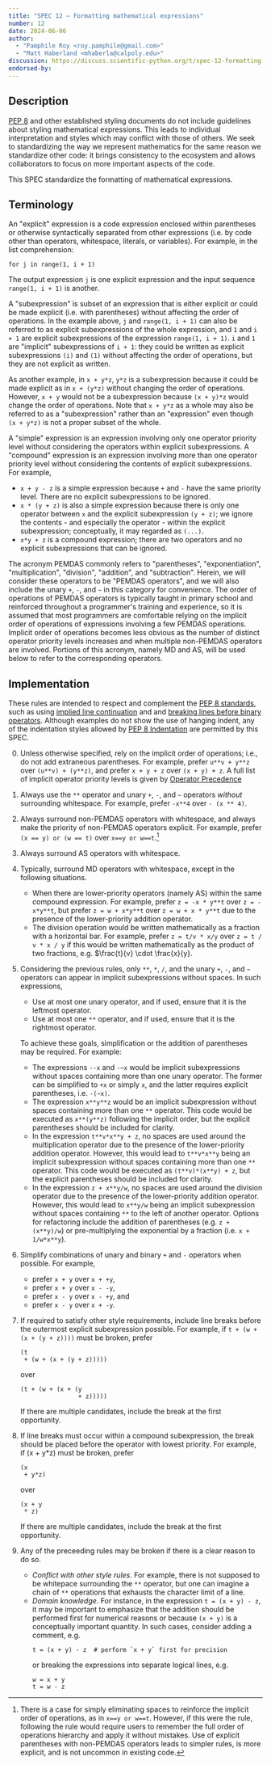 ```yaml
---
title: "SPEC 12 — Formatting mathematical expressions"
number: 12
date: 2024-06-06
author:
  - "Pamphile Roy <roy.pamphile@gmail.com>"
  - "Matt Haberland <mhaberla@calpoly.edu>"
discussion: https://discuss.scientific-python.org/t/spec-12-formatting-mathematical-expressions
endorsed-by:
---
```


## Description

[PEP 8](https://peps.python.org/pep-0008)
and other established styling documents do not include guidelines about
styling mathematical expressions. This leads to individual interpretation and
styles which may conflict with those of others. We seek to standardizing the
way we represent mathematics for the same reason we standardize other code:
it brings consistency to the ecosystem and allows collaborators to focus on
more important aspects of the code.

This SPEC standardize the formatting of mathematical expressions.

## Terminology

An "explicit" expression is a code expression enclosed within parentheses or
otherwise syntactically separated from other expressions (i.e. by code other
than operators, whitespace, literals, or variables). For example, in the list
comprehension:
```python3
for j in range(1, i + 1)
```
The output expression `j` is one explicit expression and the input sequence
`range(1, i + 1)` is another. 

A "subexpression" is subset of an expression that is either explicit or could
be made explicit (i.e. with parentheses) without affecting the order of
operations. In the example above, `j` and `range(1, i + 1)` can also be
referred to as explicit subexpressions of  the whole expression, and `1` and
`i + 1` are explicit subexpressions of the expression `range(1, i + 1)`. `i` and
`1` are "implicit" subexpressions of `i + 1`: they could be written as explicit
subexpressions `(i)` and `(1)` without affecting the order  of operations, but they
are not explicit as written.

As another example, in `x + y*z`, `y*z` is a subexpression because it could be made
explicit as in `x + (y*z)` without changing the order of operations. However, `x + y`
would not be a subexpression because `(x + y)*z` would change the order of operations.
Note that `x + y*z` as a whole may also be referred to as a "subexpression" rather than
an "expression" even though `(x + y*z)` is not a proper subset of the whole.

A "simple" expression is an expression involving only one operator priority level
without considering the operators within explicit subexpressions.
A "compound" expression is an expression involving more than one operator
priority level without considering the contents of explicit subexpressions.
For example, 
- `x + y - z` is a simple expression because `+` and `-` have the
same priority level. There are no explicit subexpressions to be ignored.
- `x * (y + z)` is also a simple expression because there is only one operator
between `x` and the explicit subexpression `(y + z)`; we ignore the contents - and
especially the operator - within the explicit subexpression; conceptually, it may
regarded as `(...)`.
- `x*y + z` is a compound expression; there are two operators and no explicit
subexpressions that can be ignored.

The acronym PEMDAS commonly refers to "parentheses", "exponentiation", "multiplication",
"division", "addition", and "subtraction". Herein, we will consider these operators
to be "PEMDAS operators", and we will also include the unary `+`, `-`, and `~` in
this category for convenience. The order of operations of PEMDAS operators is typically
taught in primary school and reinforced throughout a programmer's training and
experience, so it is assumed that most programmers are comfortable relying on the
implicit order of operations of expressions involving a few PEMDAS operations. Implicit
order of operations becomes less obvious as the number of distinct operator priority
levels increases and when multiple non-PEMDAS operators are involved. Portions of this
acronym, namely MD and AS, will be used below to refer to the corresponding operators.

## Implementation

These rules are intended to respect and
complement the [PEP 8 standards](https://peps.python.org/pep-0008), such as using
[implied line continuation](https://peps.python.org/pep-0008/#maximum-line-length) and
and [breaking lines before binary operators](https://peps.python.org/pep-0008/#should-a-line-break-before-or-after-a-binary-operator).
Although examples do not show the use of hanging indent, any of the indentation styles
allowed by [PEP 8 Indentation](https://peps.python.org/pep-0008/#indentation) are
permitted by this SPEC.

0. Unless otherwise specified, rely on the implicit order of operations;
   i.e., do not add extraneous parentheses. For example, prefer `u**v + y**z`
   over `(u**v) + (y**z)`, and prefer `x + y + z` over `(x + y) + z`. A full
   list of implicit operator priority levels is given by
   [Operator Precedence](https://docs.python.org/3/reference/expressions.html#operator-precedence)
1. Always use the `**` operator and unary `+`, `-`, and `~` operators *without*
   surrounding whitespace. For example, prefer `-x**4` over `- (x ** 4)`. 
2. Always surround non-PEMDAS operators with whitespace, and always make the priority of
   non-PEMDAS operators explicit. For example, prefer `(x == y) or (w == t)` over
   `x==y or w==t`.[^1]
3. Always surround AS operators with whitespace.
4. Typically, surround MD operators with whitespace, except in the following situations.
   - When there are lower-priority operators (namely AS) within the same compound
     expression. For example, prefer `z = -x * y**t` over `z = -x*y**t`, but
     prefer `z = w + x*y**t` over `z = w + x * y**t` due to the presence of the
     lower-priority addition operator.
   - The division operation would be written mathematically as a fraction with a
     horizontal bar. For example, prefer `z = t/v * x/y` over `z = t / v * x / y`
     if this would  be written mathematically as the product of two fractions,
     e.g. $\frac{t}{v} \cdot \frac{x}{y}.
5. Considering the previous rules, only `**`, `*`, `/`, and the unary `+`, `-`, and `~`
   operators can appear in implicit subexpressions without spaces. In such expressions,
   - Use at most one unary operator, and if used, ensure that it is the leftmost operator.
   - Use at most one `**` operator, and if used, ensure that it is the rightmost operator.

   To achieve these goals, simplification or the addition of parentheses may be required.
   For example:
   - The expressions `--x` and `-~x` would be implicit subexpressions without spaces
     containing more than one unary operator. The former can be simplified to `+x` or
     simply `x`, and the latter requires explicit parentheses, i.e. `-(~x)`.
   - The expression `x**y**z` would be an implicit subexpression without spaces
     containing more than one `**` operator. This code would be executed as `x**(y**z)`
     following the implicit order, but the explicit parentheses should be included for
     clarity.
   - In the expression `t**v*x**y + z`, no spaces are used around the multiplication
     operator due to the presence of the lower-priority addition operator. However,
     this would lead to `t**v*x**y` being an implicit subexpression without spaces
     containing more than one `**` operator. This code would be executed as 
    `(t**v)*(x**y) + z`, but the explicit parentheses should be included for clarity.
   - In the expression `z + x**y/w`, no spaces are used around the division operator
     due to the presence of the lower-priority addition operator. However, this would
     lead to `x**y/w` being an implicit subexpression without spaces containing `**`
     to the left of another operator. Options for refactoring include the addition of
     parentheses (e.g. `z + (x**y)/w`) or pre-multiplying the exponential by a
     fraction (i.e. `x + 1/w*x**y`).
6. Simplify combinations of unary and binary `+` and `-` operators when possible.
   For example,
   - prefer `x + y` over `x + +y`,
   - prefer `x + y` over `x - -y`,
   - prefer `x - y` over `x - +y`, and
   - prefer `x - y` over `x + -y`.
7. If required to satisfy other style requirements, include line breaks before
   the outermost explicit subexpression possible. For example, if
   `t + (w + (x + (y + z))))` must be broken, prefer
   ```python3
   (t 
    + (w + (x + (y + z)))))
   ```
   over
   ```python3
   (t + (w + (x + (y 
                   + z)))))
   ```
   If there are multiple candidates, include the break at the first opportunity.
8. If line breaks must occur within a compound subexpression, the break should
   be placed before the operator with lowest priority. For example, if
   (x + y*z) must be broken, prefer
   ```python3
   (x
    + y*z)
   ```
   over
   ```python3
   (x + y
    * z)
   ```
   If there are multiple candidates, include the break at the first opportunity.
9. Any of the preceeding rules may be broken if there is a clear reason to do so.
    - *Conflict with other style rules*. For example, there is not supposed to be
      whitepace surrounding the `**` operator, but one can imagine a chain of `**`
      operations that exhausts the character limit of a line.
    - *Domain knowledge*. For instance, in the expression
      `t = (x + y) - z`, it may be important to emphasize that the addition should be
      performed first for numerical reasons or because `(x + y)` is a conceptually
      important quantity. In such cases, consider adding a comment, e.g.
      ```python3
      t = (x + y) - z  # perform `x + y` first for precision
      ```
      or breaking the expressions into separate logical lines, e.g.
      ```python3
      w = x + y
      t = w - z
      ```

[^1]: There is a case for simply eliminating spaces to reinforce the implicit order
      of operations, as in `x==y or w==t`. However, if this were the rule, following
      the rule would require users to remember the full order of operations hierarchy
      and apply it without mistakes. Use of explicit parentheses with non-PEMDAS
      operators leads to simpler rules, is more explicit, and is not uncommon in
      existing code.
